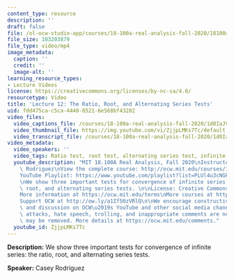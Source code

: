 ```yaml
---
content_type: resource
description: ''
draft: false
file: /ol-ocw-studio-app/courses/18-100a-real-analysis-fall-2020/18100a-lecture-12-multicam_360p_16_9.mp4
file_size: 103203879
file_type: video/mp4
image_metadata:
  caption: ''
  credit: ''
  image-alt: ''
learning_resource_types:
- Lecture Videos
license: https://creativecommons.org/licenses/by-nc-sa/4.0/
resourcetype: Video
title: 'Lecture 12: The Ratio, Root, and Alternating Series Tests'
uid: fdd475ca-c5ca-4440-8521-6e568bf43282
video_files:
  video_captions_file: /courses/18-100a-real-analysis-fall-2020/1d0IaJVYrozWUIUjCZUKR3XNjeEMAK71O_transcript.webvtt
  video_thumbnail_file: https://img.youtube.com/vi/ZjjpLMKs7Tc/default.jpg
  video_transcript_file: /courses/18-100a-real-analysis-fall-2020/1d0IaJVYrozWUIUjCZUKR3XNjeEMAK71O_transcript.pdf
video_metadata:
  video_speakers: ''
  video_tags: Ratio test, root test, alternating series test, infinite series
  youtube_description: "MIT 18.100A Real Analysis, Fall 2020\nInstructor: Dr. Casey\
    \ Rodriguez\nView the complete course: http://ocw.mit.edu/courses/18-100a-real-analysis-fall-2020/\n\
    YouTube Playlist: https://www.youtube.com/playlist?list=PLUl4u3cNGP61O7HkcF7UImpM0cR_L2gSw\n\
    \nWe show three important tests for convergence of infinite series: the ratio,\
    \ root, and alternating series tests. \n\nLicense: Creative Commons BY-NC-SA\n\
    More information at https://ocw.mit.edu/terms\nMore courses at https://ocw.mit.edu\n\
    Support OCW at http://ow.ly/a1If50zVRlQ\n\nWe encourage constructive comments\
    \ and discussion on OCW\u2019s YouTube and other social media channels. Personal\
    \ attacks, hate speech, trolling, and inappropriate comments are not allowed and\
    \ may be removed. More details at https://ocw.mit.edu/comments."
  youtube_id: ZjjpLMKs7Tc
---
```

**Description:** We show three important tests for convergence of infinite series: the ratio, root, and alternating series tests.

**Speaker:** Casey Rodriguez